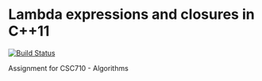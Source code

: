 # Lambda expressions and closures in C++11

[![Build Status](https://travis-ci.org/jncraton/lambda-closure.svg?branch=master)](https://travis-ci.org/jncraton/lambda-closure)

Assignment for CSC710 - Algorithms